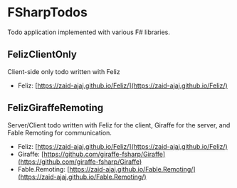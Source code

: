 # FSharpTodos
Todo application implemented with various F# libraries.

## FelizClientOnly
Client-side only todo written with Feliz

- Feliz: [https://zaid-ajaj.github.io/Feliz/](https://zaid-ajaj.github.io/Feliz/)

## FelizGiraffeRemoting
Server/Client todo written with Feliz for the client, Giraffe for the server, and Fable Remoting for communication.

- Feliz: [https://zaid-ajaj.github.io/Feliz/](https://zaid-ajaj.github.io/Feliz/)
- Giraffe: [https://github.com/giraffe-fsharp/Giraffe](https://github.com/giraffe-fsharp/Giraffe)
- Fable.Remoting: [https://zaid-ajaj.github.io/Fable.Remoting/](https://zaid-ajaj.github.io/Fable.Remoting/)
